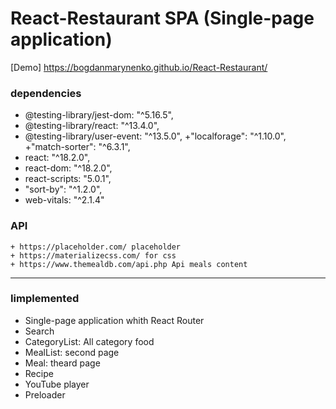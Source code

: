 # React-Restaurant SPA (Single-page application)

[Demo] https://bogdanmarynenko.github.io/React-Restaurant/

### dependencies
   + @testing-library/jest-dom: "^5.16.5",
   + @testing-library/react: "^13.4.0",
   + @testing-library/user-event: "^13.5.0",
   +"localforage": "^1.10.0",
   +"match-sorter": "^6.3.1",
   + react: "^18.2.0",
   + react-dom: "^18.2.0",
   + react-scripts: "5.0.1",
   + "sort-by": "^1.2.0",
   + web-vitals: "^2.1.4"
   
   ### API
   
    + https://placeholder.com/ placeholder
    + https://materializecss.com/ for css
    + https://www.themealdb.com/api.php Api meals content
    
   ____
   
   ### Iimplemented
   
   + Single-page application whith React Router
   + Search
   + CategoryList: All category food
   + MealList: second page 
   + Meal: theard page
   + Recipe
   + YouTube player
   + Preloader
